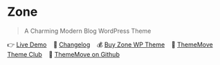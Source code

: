 # Zone
<!--{h1:.massive-header.-with-tagline}-->

> A Charming Modern Blog WordPress Theme

👉 [Live Demo](https://zone.thememove.com)&nbsp;&nbsp;&nbsp;
📝 [Changelog](https://thememove.com/downloads/zone/?changelog=1)&nbsp;&nbsp;&nbsp;
💰 [Buy Zone WP Theme](https://thememove.com/downloads/zone/)&nbsp;&nbsp;&nbsp;
🚀 [ThemeMove Theme Club](https://thememove.com/pricing/)&nbsp;&nbsp;&nbsp;
🦑 [ThemeMove on Github](https://github.com/ThemeMove)